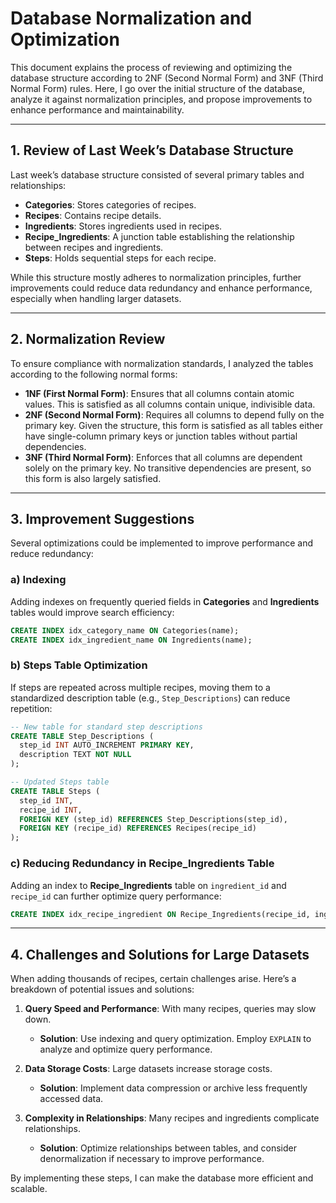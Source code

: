 
# Database Normalization and Optimization

This document explains the process of reviewing and optimizing the database structure according to 2NF (Second Normal Form) and 3NF (Third Normal Form) rules. Here, I go over the initial structure of the database, analyze it against normalization principles, and propose improvements to enhance performance and maintainability.

---

## 1. Review of Last Week’s Database Structure
Last week’s database structure consisted of several primary tables and relationships:

- **Categories**: Stores categories of recipes.
- **Recipes**: Contains recipe details.
- **Ingredients**: Stores ingredients used in recipes.
- **Recipe_Ingredients**: A junction table establishing the relationship between recipes and ingredients.
- **Steps**: Holds sequential steps for each recipe.

While this structure mostly adheres to normalization principles, further improvements could reduce data redundancy and enhance performance, especially when handling larger datasets.

---

## 2. Normalization Review
To ensure compliance with normalization standards, I analyzed the tables according to the following normal forms:

- **1NF (First Normal Form)**: Ensures that all columns contain atomic values. This is satisfied as all columns contain unique, indivisible data.
- **2NF (Second Normal Form)**: Requires all columns to depend fully on the primary key. Given the structure, this form is satisfied as all tables either have single-column primary keys or junction tables without partial dependencies.
- **3NF (Third Normal Form)**: Enforces that all columns are dependent solely on the primary key. No transitive dependencies are present, so this form is also largely satisfied.

---

## 3. Improvement Suggestions
Several optimizations could be implemented to improve performance and reduce redundancy:

### a) Indexing
Adding indexes on frequently queried fields in **Categories** and **Ingredients** tables would improve search efficiency:

```sql
CREATE INDEX idx_category_name ON Categories(name);
CREATE INDEX idx_ingredient_name ON Ingredients(name);
```

### b) Steps Table Optimization
If steps are repeated across multiple recipes, moving them to a standardized description table (e.g., `Step_Descriptions`) can reduce repetition:

```sql
-- New table for standard step descriptions
CREATE TABLE Step_Descriptions (
  step_id INT AUTO_INCREMENT PRIMARY KEY,
  description TEXT NOT NULL
);

-- Updated Steps table
CREATE TABLE Steps (
  step_id INT,
  recipe_id INT,
  FOREIGN KEY (step_id) REFERENCES Step_Descriptions(step_id),
  FOREIGN KEY (recipe_id) REFERENCES Recipes(recipe_id)
);
```

### c) Reducing Redundancy in Recipe_Ingredients Table
Adding an index to **Recipe_Ingredients** table on `ingredient_id` and `recipe_id` can further optimize query performance:

```sql
CREATE INDEX idx_recipe_ingredient ON Recipe_Ingredients(recipe_id, ingredient_id);
```

---

## 4. Challenges and Solutions for Large Datasets
When adding thousands of recipes, certain challenges arise. Here’s a breakdown of potential issues and solutions:

1. **Query Speed and Performance**: With many recipes, queries may slow down.
   - **Solution**: Use indexing and query optimization. Employ `EXPLAIN` to analyze and optimize query performance.

2. **Data Storage Costs**: Large datasets increase storage costs.
   - **Solution**: Implement data compression or archive less frequently accessed data.

3. **Complexity in Relationships**: Many recipes and ingredients complicate relationships.
   - **Solution**: Optimize relationships between tables, and consider denormalization if necessary to improve performance.

By implementing these steps, I can make the database more efficient and scalable.
